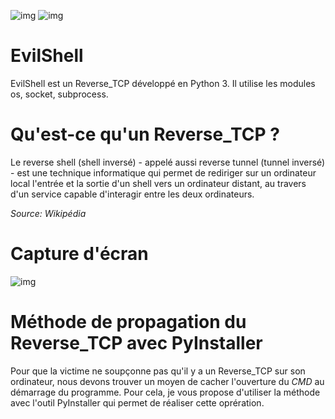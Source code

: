 ![img](https://img.shields.io/badge/EvilShell-v.01-red) 
![img](https://img.shields.io/badge/Python-3.x-blue)
# EvilShell

EvilShell est un Reverse_TCP développé en Python 3. Il utilise les modules os, socket, subprocess.

# Qu'est-ce qu'un Reverse_TCP ?
Le reverse shell (shell inversé) - appelé aussi reverse tunnel (tunnel inversé) - est une technique informatique qui permet de rediriger sur un ordinateur local l'entrée et la sortie d'un shell vers un ordinateur distant, au travers d'un service capable d'interagir entre les deux ordinateurs.

*Source: Wikipédia*

# Capture d'écran
 ![img](https://www.zupimages.net/up/19/36/5617.png) 

# Méthode de propagation du Reverse_TCP avec PyInstaller
Pour que la victime ne soupçonne pas qu'il y a un Reverse_TCP sur son ordinateur, nous devons trouver un moyen de cacher l'ouverture du *CMD* au démarrage du programme. Pour cela, je vous propose d'utiliser la méthode avec l'outil PyInstaller qui permet de réaliser cette oprération.
